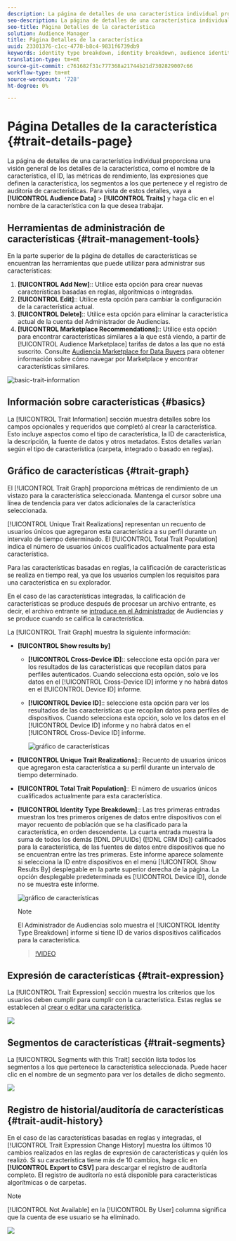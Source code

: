 ```yaml
---
description: La página de detalles de una característica individual proporciona información general sobre el nombre de la característica, el ID, las métricas de rendimiento, las expresiones que definen la característica, los segmentos a los que pertenece y el registro de auditoría de características. Para ver estos detalles, vaya a Datos de Audiencia > Características y haga clic en el nombre de la característica con la que desee trabajar.
seo-description: La página de detalles de una característica individual proporciona información general sobre el nombre de la característica, el ID, las métricas de rendimiento, las expresiones que definen la característica, los segmentos a los que pertenece y el registro de auditoría de características. Para ver estos detalles, vaya a Datos de Audiencia > Características y haga clic en el nombre de la característica con la que desee trabajar.
seo-title: Página Detalles de la característica
solution: Audience Manager
title: Página Detalles de la característica
uuid: 23301376-c1cc-4778-b8c4-9831f6739db9
keywords: identity type breakdown, identity breakdown, audience identity reporting, cross-device, cross-device ID, device ID
translation-type: tm+mt
source-git-commit: c761682f31c777368a21744b21d7302829007c66
workflow-type: tm+mt
source-wordcount: '728'
ht-degree: 0%

---
```



# Página Detalles de la característica {#trait-details-page}

La página de detalles de una característica individual proporciona una visión general de los detalles de la característica, como el nombre de la característica, el ID, las métricas de rendimiento, las expresiones que definen la característica, los segmentos a los que pertenece y el registro de auditoría de características. Para vista de estos detalles, vaya a **[!UICONTROL Audience Data]** > **[!UICONTROL Traits]** y haga clic en el nombre de la característica con la que desea trabajar.

## Herramientas de administración de características {#trait-management-tools}

En la parte superior de la página de detalles de características se encuentran las herramientas que puede utilizar para administrar sus características:

1. **[!UICONTROL Add New]**:: Utilice esta opción para crear nuevas características basadas en reglas, algorítmicas o integradas.
2. **[!UICONTROL Edit]**:: Utilice esta opción para cambiar la configuración de la característica actual.
3. **[!UICONTROL Delete]**:: Utilice esta opción para eliminar la característica actual de la cuenta del Administrador de Audiencias.
4. **[!UICONTROL Marketplace Recommendations]**:: Utilice esta opción para encontrar características similares a la que está viendo, a partir de [!UICONTROL Audience Marketplace] tarifas de datos a las que no está suscrito. Consulte [Audiencia Marketplace for Data Buyers](../audience-marketplace/marketplace-data-buyers/marketplace-data-buyers.md) para obtener información sobre cómo navegar por Marketplace y encontrar características similares.

![basic-trait-information](assets/basic-trait-information.png)

## Información sobre características {#basics}

La [!UICONTROL Trait Information] sección muestra detalles sobre los campos opcionales y requeridos que completó al crear la característica. Esto incluye aspectos como el tipo de característica, la ID de característica, la descripción, la fuente de datos y otros metadatos. Estos detalles varían según el tipo de característica (carpeta, integrado o basado en reglas).

## Gráfico de características {#trait-graph}

El [!UICONTROL Trait Graph] proporciona métricas de rendimiento de un vistazo para la característica seleccionada. Mantenga el cursor sobre una línea de tendencia para ver datos adicionales de la característica seleccionada.

[!UICONTROL Unique Trait Realizations] representan un recuento de usuarios únicos que agregaron esta característica a su perfil durante un intervalo de tiempo determinado. El [!UICONTROL Total Trait Population] indica el número de usuarios únicos cualificados actualmente para esta característica.

Para las características basadas en reglas, la calificación de características se realiza en tiempo real, ya que los usuarios cumplen los requisitos para una característica en su explorador.

En el caso de las características integradas, la calificación de características se produce después de procesar un archivo entrante, es decir, el archivo entrante se [introduce en el Administrador](../../faq/faq-inbound-data-ingestion.md) de Audiencias y se produce cuando se califica la característica.

La [!UICONTROL Trait Graph] muestra la siguiente información:

* **[!UICONTROL Show results by]**
   * **[!UICONTROL Cross-Device ID]**:: seleccione esta opción para ver los resultados de las características que recopilan datos para perfiles autenticados. Cuando selecciona esta opción, solo ve los datos en el [!UICONTROL Cross-Device ID] informe y no habrá datos en el [!UICONTROL Device ID] informe.
   * **[!UICONTROL Device ID]**:: seleccione esta opción para ver los resultados de las características que recopilan datos para perfiles de dispositivos. Cuando selecciona esta opción, solo ve los datos en el [!UICONTROL Device ID] informe y no habrá datos en el [!UICONTROL Cross-Device ID] informe.

      ![gráfico de características](assets/trait-summary.gif)

* **[!UICONTROL Unique Trait Realizations]**:: Recuento de usuarios únicos que agregaron esta característica a su perfil durante un intervalo de tiempo determinado.
* **[!UICONTROL Total Trait Population]**:: El número de usuarios únicos cualificados actualmente para esta característica.

* **[!UICONTROL Identity Type Breakdown]**:: Las tres primeras entradas muestran los tres primeros orígenes de datos entre dispositivos con el mayor recuento de población que se ha clasificado para la característica, en orden descendente. La cuarta entrada muestra la suma de todos los demás [!DNL DPUUIDs] ([!DNL CRM IDs]) calificados para la característica, de las fuentes de datos entre dispositivos que no se encuentran entre las tres primeras. Este informe aparece solamente si selecciona la ID entre dispositivos en el menú [!UICONTROL Show Results By] desplegable en la parte superior derecha de la página. La opción desplegable predeterminada es [!UICONTROL Device ID], donde no se muestra este informe.

   ![gráfico de características](assets/trait-identity.png)

   >[!NOTE]
   >
   >El Administrador de Audiencias solo muestra el [!UICONTROL Identity Type Breakdown] informe si tiene ID de varios dispositivos calificados para la característica.

   >[!VIDEO](https://video.tv.adobe.com/v/27977/)

## Expresión de características {#trait-expression}

La [!UICONTROL Trait Expression] sección muestra los criterios que los usuarios deben cumplir para cumplir con la característica. Estas reglas se establecen al [crear o editar una característica](../../features/traits/about-trait-builder.md).

![](assets/traitExpression.png)

## Segmentos de características {#trait-segments}

La [!UICONTROL Segments with this Trait] sección lista todos los segmentos a los que pertenece la característica seleccionada. Puede hacer clic en el nombre de un segmento para ver los detalles de dicho segmento.

![](assets/traitSegments.png)

## Registro de historial/auditoría de características {#trait-audit-history}

En el caso de las características basadas en reglas y integradas, el [!UICONTROL Trait Expression Change History] muestra los últimos 10 cambios realizados en las reglas de expresión de características y quién los realizó. Si su característica tiene más de 10 cambios, haga clic en **[!UICONTROL Export to CSV]** para descargar el registro de auditoría completo. El registro de auditoría no está disponible para características algorítmicas o de carpetas.

>[!NOTE]
>
>[!UICONTROL Not Available] en la [!UICONTROL By User] columna significa que la cuenta de ese usuario se ha eliminado.

![](assets/traitHistory.png)